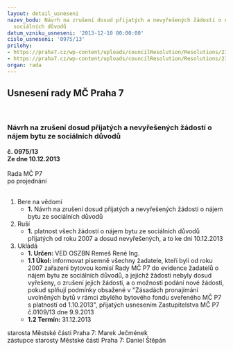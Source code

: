 ```yaml
---
layout: detail_usneseni
nazev_bodu: Návrh na zrušení dosud přijatých a nevyřešených žádostí o nájem bytu ze
  sociálních důvodů
datum_vzniku_usneseni: '2013-12-10 00:00:00'
cislo_usneseni: '0975/13'
prilohy:
- https://praha7.cz/wp-content/uploads/councilResolution/Resolutions/23406/65-13-us.zast._0109-13.doc
- https://praha7.cz/wp-content/uploads/councilResolution/Resolutions/23406/65-13-z%c3%a1sady.doc
organ: rada
---
```

<div id="ucUsn_pList" class="usn">
	<span><h2>Usnesení rady MČ Praha 7 </h2>
<br></span><div class="standBody">
<span><h3>Návrh na zrušení dosud přijatých a nevyřešených žádostí o nájem bytu ze sociálních důvodů</h3></span><div class="center">
		<strong>č. 0975/13</strong><br>
	</div>
<div class="center">
		<strong>Ze dne 10.12.2013</strong><br><br>
	</div>Rada MČ P7<br> po projednání<br><br><ol>
<li>Bere na vědomí<ul><li>
<strong>1.</strong> Návrh na zrušení dosud přijatých a nevyřešených žádostí o nájem bytu ze sociálních důvodů</li></ul>
</li>
<li>Ruší<ul><li>
<strong>1.</strong> platnost všech žádostí o nájem bytu ze sociálních důvodů přijatých od roku 2007 a dosud nevyřešených, a to ke dni 10.12.2013</li></ul>
</li>
<li>Ukládá<ul>
<li>
<strong>1. Určen: </strong>VED OSZBN Remeš René Ing.</li>
<li>
<strong>1.1 Úkol: </strong>informovat písemně všechny žadatele, kteří byli od roku 2007 zařazeni bytovou komisí Rady MČ P7 do evidence žadatelů o nájem bytu ze sociálních důvodů, a jejichž žádosti nebyly dosud vyřešeny, o zrušení jejich žádosti, a o možnosti podání nové žádosti, pokud splňují podmínky obsažené v  "Zásadách pronajímání uvolněných bytů v rámci zbylého bytového fondu sveřeného MČ P7 s platností od 1.10.2013", přijatých usnesením Zastupitelstva MČ P7 č.0109/13 dne 9.9.2013</li>
<li>
<strong>1.2 Termín: </strong>31.12.2013</li>
</ul>
</li>
</ol>starosta Městské části Praha 7: Marek Ječmének<br>zástupce starosty Městské části Praha 7: Daniel Štěpán 
</div>
</div>